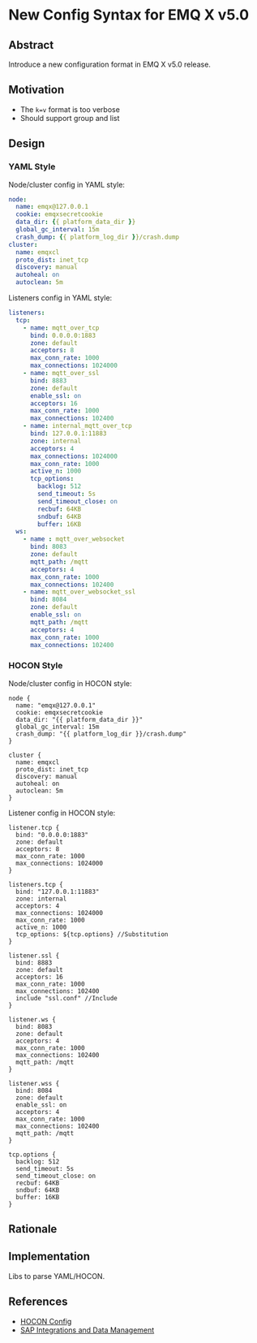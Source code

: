# New Config Syntax for EMQ X v5.0

## Abstract

Introduce a new configuration format in EMQ X v5.0 release.

## Motivation

- The `k=v` format is too verbose
- Should support group and list

## Design

### YAML Style

Node/cluster config in YAML style:

```yaml
node:
  name: emqx@127.0.0.1
  cookie: emqxsecretcookie
  data_dir: {{ platform_data_dir }}
  global_gc_interval: 15m
  crash_dump: {{ platform_log_dir }}/crash.dump
cluster:
  name: emqxcl
  proto_dist: inet_tcp
  discovery: manual
  autoheal: on
  autoclean: 5m
```

Listeners config in YAML style:

```yaml
listeners:
  tcp:
    - name: mqtt_over_tcp
      bind: 0.0.0.0:1883
      zone: default
      acceptors: 8
      max_conn_rate: 1000
      max_connections: 1024000
    - name: mqtt_over_ssl
      bind: 8883
      zone: default
      enable_ssl: on
      acceptors: 16
      max_conn_rate: 1000
      max_connections: 102400
    - name: internal_mqtt_over_tcp
      bind: 127.0.0.1:11883
      zone: internal
      acceptors: 4
      max_connections: 1024000
      max_conn_rate: 1000
      active_n: 1000
      tcp_options:
        backlog: 512
        send_timeout: 5s
        send_timeout_close: on
        recbuf: 64KB
        sndbuf: 64KB
        buffer: 16KB
  ws:
    - name : mqtt_over_websocket
      bind: 8083
      zone: default
      mqtt_path: /mqtt
      acceptors: 4
      max_conn_rate: 1000
      max_connections: 102400
    - name: mqtt_over_websocket_ssl
      bind: 8084
      zone: default
      enable_ssl: on
      mqtt_path: /mqtt
      acceptors: 4
      max_conn_rate: 1000
      max_connections: 102400

```

### HOCON Style

Node/cluster config in HOCON style:

```hocon
node {
  name: "emqx@127.0.0.1"
  cookie: emqxsecretcookie
  data_dir: "{{ platform_data_dir }}"
  global_gc_interval: 15m
  crash_dump: "{{ platform_log_dir }}/crash.dump"
}

cluster {
  name: emqxcl
  proto_dist: inet_tcp
  discovery: manual
  autoheal: on
  autoclean: 5m
}
```

Listener config in HOCON style:

```hocon
listener.tcp {
  bind: "0.0.0.0:1883"
  zone: default
  acceptors: 8
  max_conn_rate: 1000
  max_connections: 1024000
}

listeners.tcp {
  bind: "127.0.0.1:11883"
  zone: internal
  acceptors: 4
  max_connections: 1024000
  max_conn_rate: 1000
  active_n: 1000
  tcp_options: ${tcp.options} //Substitution
}

listener.ssl {
  bind: 8883
  zone: default
  acceptors: 16
  max_conn_rate: 1000
  max_connections: 102400
  include "ssl.conf" //Include
}

listener.ws {
  bind: 8083
  zone: default
  acceptors: 4
  max_conn_rate: 1000
  max_connections: 102400
  mqtt_path: /mqtt
}

listener.wss {
  bind: 8084
  zone: default
  enable_ssl: on
  acceptors: 4
  max_conn_rate: 1000
  max_connections: 102400
  mqtt_path: /mqtt
}

tcp.options {
  backlog: 512
  send_timeout: 5s
  send_timeout_close: on
  recbuf: 64KB
  sndbuf: 64KB
  buffer: 16KB
}
```

## Rationale

## Implementation

Libs to parse YAML/HOCON.

## References

- [HOCON Config](https://github.com/lightbend/config)
- [SAP Integrations and Data Management](https://help.sap.com/viewer/50c996852b32456c96d3161a95544cdb/1905/en-US/25550740941d434b8c003347601af0ac.html)
